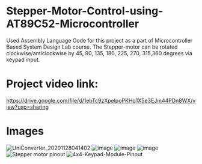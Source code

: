 # Stepper-Motor-Control-using-AT89C52-Microcontroller
Used Assembly Language Code for this project as a part of Microcontroller Based System Design Lab course.
The Stepper-motor can be rotated clockwise/anticlockwise by 45, 90, 135, 180, 225, 270, 315,360 degrees via keypad input.
# Project video link:
https://drive.google.com/file/d/1ebTc9zXpelpoPKHq1X5e3EJm44PDn8WX/view?usp=sharing

# Images
![UniConverter_20201128041402](https://user-images.githubusercontent.com/69683125/100487027-e24fbd80-3130-11eb-8b13-ac68662faa8f.gif)
![image](https://user-images.githubusercontent.com/69683125/100487103-2cd13a00-3131-11eb-8061-e0f3b341faf9.png)
![image](https://user-images.githubusercontent.com/69683125/100487115-3bb7ec80-3131-11eb-93b4-c8440f2de093.png)
![image](https://user-images.githubusercontent.com/69683125/100487214-ba148e80-3131-11eb-84b9-613474885558.png)
![Stepper motor pinout](https://user-images.githubusercontent.com/69683125/100487010-d532ce80-3130-11eb-90d0-b25a4b9220e1.png)
![4x4-Keypad-Module-Pinout](https://user-images.githubusercontent.com/69683125/100487015-d7952880-3130-11eb-812d-04cddae26744.png)

